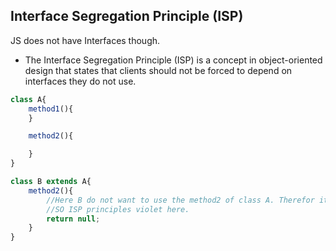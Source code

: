 ## Interface Segregation Principle (ISP)
JS does not have Interfaces though.
- The Interface Segregation Principle (ISP) is a concept in object-oriented design that states that clients
should not be forced to depend on interfaces they do not use.

```js
class A{
    method1(){
    }

    method2(){

    }
}

class B extends A{
    method2(){
        //Here B do not want to use the method2 of class A. Therefor it returns null
        //SO ISP principles violet here.
        return null;
    }
}

```

